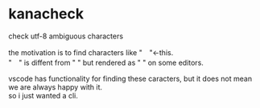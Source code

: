 # kanacheck
check utf-8 ambiguous characters

the motivation is to find characters like "　"<-this.  
"　" is diffent from " " but rendered as " " on some editors.  

vscode has functionality for finding these caracters, but it does not mean we are always happy with it.  
so i just wanted a cli.
